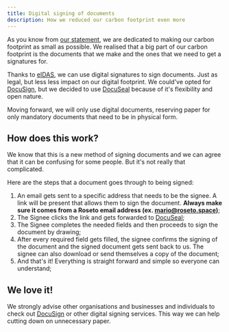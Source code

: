 ```yaml
---
title: Digital signing of documents
description: How we reduced our carbon footprint even more
---
```


As you know from [our statement](/info/sustainability), we are dedicated to making
our carbon footprint as small as possible. We realised that a big part of our carbon footprint is the documents that we make
and the ones that we need to get a signatures for.

Thanks to [eIDAS](https://digital-strategy.ec.europa.eu/en/policies/eidas-regulation), we can 
use digital signatures to sign documents. Just as legal, but less
less impact on our digital footprint. We could've opted for [DocuSign](https://docusign.com),
but we decided to use [DocuSeal](https://docuseal.eu) because of it's flexibility and open nature.

Moving forward, we will only use digital documents, reserving paper for only mandatory documents that
need to be in physical form.

## How does this work?

We know that this is a new method of signing documents and we can agree that it can be confusing
for some people. But it's not really that complicated.

Here are the steps that a document goes through to being signed:
1. An email gets sent to a specific address that needs to be the signee. A link
will be present that allows them to sign the document. **Always make sure it comes from a Roseto email address (ex. mario@roseto.space)**;
2. The Signee clicks the link and gets forwarded to [DocuSeal](https://docuseal.eu);
3. The Signee completes the needed fields and then proceeds to sign the document by drawing;
4. After every required field gets filled, the signee confirms the signing of the document and
the signed document gets sent back to us. The signee can also download or send themselves a copy
of the document;
5. And that's it! Everything is straight forward and simple so everyone can understand;

## We love it!

We strongly advise other organisations and businesses and individuals to check out [DocuSign](https://docusign.com) 
or other digital signing services. This way we can help cutting down on unnecessary paper.
